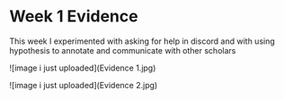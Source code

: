 # Week 1 Evidence

This week I experimented with asking for help in discord and with using hypothesis to annotate and communicate with other scholars

![image i just uploaded](Evidence 1.jpg)

![image i just uploaded](Evidence 2.jpg)

